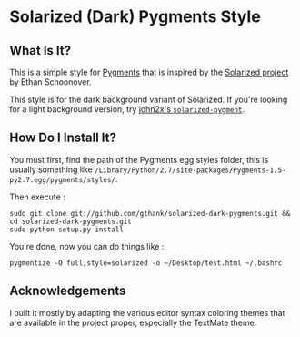 # Solarized (Dark) Pygments Style

## What Is It?

This is a simple style for [Pygments][pygments_home] that is inspired by the
[Solarized project][solarized_home] by Ethan Schoonover.

This style is for the dark background variant of Solarized. If you're looking
for a light background version, try
[john2x's `solarized-pygment`][light_bg_pygments].

[pygments_home]: http://pygments.org/
[solarized_home]: http://ethanschoonover.com/solarized
[light_bg_pygments]: https://github.com/john2x/solarized-pygment

## How Do I Install It?

You must first, find the path of the Pygments egg styles folder, this is usually something like
`/Library/Python/2.7/site-packages/Pygments-1.5-py2.7.egg/pygments/styles/`.

Then execute :

    sudo git clone git://github.com/gthank/solarized-dark-pygments.git && cd solarized-dark-pygments.git
    sudo python setup.py install

You're done, now you can do things like :

`pygmentize -O full,style=solarized -o ~/Desktop/test.html ~/.bashrc`

## Acknowledgements

I built it mostly by adapting the various editor syntax coloring themes that
are available in the project proper, especially the TextMate theme.

